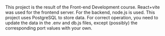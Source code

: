 This project is the result of the Front-end Development course. 
React+vite was used for the frontend server. 
For the backend, node.js is used. 
This project uses PostgreSQL to store data. 
For correct operation, you need to update the data in the .env and db.js files, except (possibly) the corresponding port values with your own.
